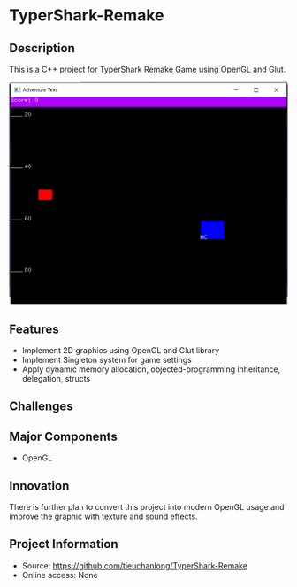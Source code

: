# TyperShark-Remake
## Description
This is a C++ project for TyperShark Remake Game using OpenGL and Glut.

![](Capture.png)

## Features
* Implement 2D graphics using OpenGL and Glut library
* Implement Singleton system for game settings
* Apply dynamic memory allocation, objected-programming inheritance, delegation, structs

## Challenges


## Major Components
* OpenGL

## Innovation
There is further plan to convert this project into modern OpenGL usage and improve the graphic with texture and sound effects.

## Project Information
* Source: https://github.com/tieuchanlong/TyperShark-Remake
* Online access: None
